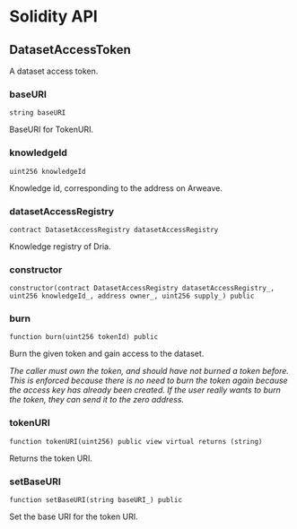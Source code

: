 # Solidity API

## DatasetAccessToken

A dataset access token.

### baseURI

```solidity
string baseURI
```

BaseURI for TokenURI.

### knowledgeId

```solidity
uint256 knowledgeId
```

Knowledge id, corresponding to the address on Arweave.

### datasetAccessRegistry

```solidity
contract DatasetAccessRegistry datasetAccessRegistry
```

Knowledge registry of Dria.

### constructor

```solidity
constructor(contract DatasetAccessRegistry datasetAccessRegistry_, uint256 knowledgeId_, address owner_, uint256 supply_) public
```

### burn

```solidity
function burn(uint256 tokenId) public
```

Burn the given token and gain access to the dataset.

_The caller must own the token, and should have not burned a token before.
This is enforced because there is no need to burn the token again
because the access key has already been created. If the user really wants
to burn the token, they can send it to the zero address._

### tokenURI

```solidity
function tokenURI(uint256) public view virtual returns (string)
```

Returns the token URI.

### setBaseURI

```solidity
function setBaseURI(string baseURI_) public
```

Set the base URI for the token URI.

